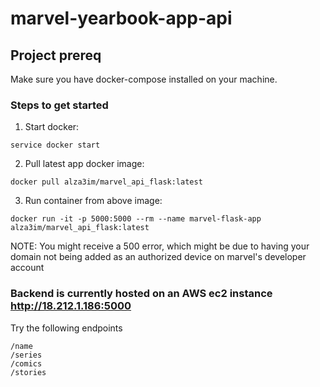 # marvel-yearbook-app-api

## Project prereq

Make sure you have docker-compose installed on your machine.


### Steps to get started
1. Start docker:
```
service docker start
```

2. Pull latest app docker image:
```
docker pull alza3im/marvel_api_flask:latest
```

3. Run container from above image:
```
docker run -it -p 5000:5000 --rm --name marvel-flask-app alza3im/marvel_api_flask:latest
```

NOTE: You might receive a 500 error, which might be due to having your domain not being
 added as an authorized device on marvel's developer account

### Backend is currently hosted on an AWS ec2 instance http://18.212.1.186:5000

Try the following endpoints

```
/name
/series
/comics
/stories
```
